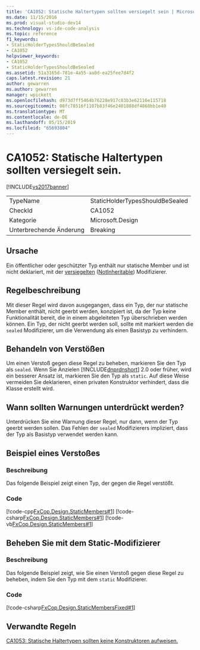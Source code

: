 ```yaml
---
title: 'CA1052: Statische Haltertypen sollten versiegelt sein | Microsoft-Dokumentation'
ms.date: 11/15/2016
ms.prod: visual-studio-dev14
ms.technology: vs-ide-code-analysis
ms.topic: reference
f1_keywords:
- StaticHolderTypesShouldBeSealed
- CA1052
helpviewer_keywords:
- CA1052
- StaticHolderTypesShouldBeSealed
ms.assetid: 51a3165d-781e-4a55-aa0d-ea25fee7d4f2
caps.latest.revision: 21
author: gewarren
ms.author: gewarren
manager: wpickett
ms.openlocfilehash: d973d7ff5464b76228e917c83b3e62116e115718
ms.sourcegitcommit: 08fc78516f1107b83f46e2401888df4868bb1e40
ms.translationtype: MT
ms.contentlocale: de-DE
ms.lasthandoff: 05/15/2019
ms.locfileid: "65693804"
---
```

# <a name="ca1052-static-holder-types-should-be-sealed"></a>CA1052: Statische Haltertypen sollten versiegelt sein.
[!INCLUDE[vs2017banner](../includes/vs2017banner.md)]

|||
|-|-|
|TypeName|StaticHolderTypesShouldBeSealed|
|CheckId|CA1052|
|Kategorie|Microsoft.Design|
|Unterbrechende Änderung|Breaking|

## <a name="cause"></a>Ursache
 Ein öffentlicher oder geschützter Typ enthält nur statische Member und ist nicht deklariert, mit der [versiegelten](https://msdn.microsoft.com/library/8e4ed5d3-10be-47db-9488-0da2008e6f3f) ([NotInheritable](https://msdn.microsoft.com/library/5c4da7c9-9562-4653-a947-1972e992f9f9)) Modifizierer.

## <a name="rule-description"></a>Regelbeschreibung
 Mit dieser Regel wird davon ausgegangen, dass ein Typ, der nur statische Member enthält, nicht geerbt werden, konzipiert ist, da der Typ keine Funktionalität bereit, die in einem abgeleiteten Typ überschrieben werden können. Ein Typ, der nicht geerbt werden soll, sollte mit markiert werden die `sealed` Modifizierer, um die Verwendung als einen Basistyp zu verhindern.

## <a name="how-to-fix-violations"></a>Behandeln von Verstößen
 Um einen Verstoß gegen diese Regel zu beheben, markieren Sie den Typ als `sealed`. Wenn Sie Anzielen [!INCLUDE[dnprdnshort](../includes/dnprdnshort-md.md)] 2.0 oder früher, wird ein besserer Ansatz ist, markieren Sie den Typ als `static`. Auf diese Weise vermeiden Sie deklarieren, einen privaten Konstruktor verhindert, dass die Klasse erstellt wird.

## <a name="when-to-suppress-warnings"></a>Wann sollten Warnungen unterdrückt werden?
 Unterdrücken Sie eine Warnung dieser Regel, nur dann, wenn der Typ geerbt werden sollen. Das Fehlen der `sealed` Modifizierers impliziert, dass der Typ als Basistyp verwendet werden kann.

## <a name="example-of-a-violation"></a>Beispiel eines Verstoßes

### <a name="description"></a>Beschreibung
 Das folgende Beispiel zeigt einen Typ, der gegen die Regel verstößt.

### <a name="code"></a>Code
 [!code-cpp[FxCop.Design.StaticMembers#1](../snippets/cpp/VS_Snippets_CodeAnalysis/FxCop.Design.StaticMembers/cpp/FxCop.Design.StaticMembers.cpp#1)]
 [!code-csharp[FxCop.Design.StaticMembers#1](../snippets/csharp/VS_Snippets_CodeAnalysis/FxCop.Design.StaticMembers/cs/FxCop.Design.StaticMembers.cs#1)]
 [!code-vb[FxCop.Design.StaticMembers#1](../snippets/visualbasic/VS_Snippets_CodeAnalysis/FxCop.Design.StaticMembers/vb/FxCop.Design.StaticMembers.vb#1)]

## <a name="fix-with-the-static-modifier"></a>Beheben Sie mit dem Static-Modifizierer

### <a name="description"></a>Beschreibung
 Das folgende Beispiel zeigt, wie Sie einen Verstoß gegen diese Regel zu beheben, indem Sie den Typ mit dem `static` Modifizierer.

### <a name="code"></a>Code
 [!code-csharp[FxCop.Design.StaticMembersFixed#1](../snippets/csharp/VS_Snippets_CodeAnalysis/FxCop.Design.StaticMembersFixed/cs/FxCop.Design.StaticMembersFixed.cs#1)]

## <a name="related-rules"></a>Verwandte Regeln
 [CA1053: Statische Haltertypen sollten keine Konstruktoren aufweisen.](../code-quality/ca1053-static-holder-types-should-not-have-constructors.md)
